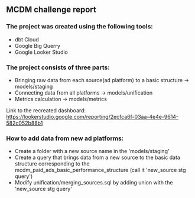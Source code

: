 ## MCDM challenge report

### The project was created using the following tools: 
-   dbt Cloud
-   Google Big Querry
-   Google Looker Studio 

### The project consists of three parts:
-   Bringing raw data from each source(ad platform) to a basic structure  -> models/staging
-   Connecting data from all platforms   ->   models/unification
-   Metrics calculation   ->   models/metrics

Link to the recreated dashboard: https://lookerstudio.google.com/reporting/2ecfca6f-03aa-4e4e-9614-582c052b88b1

### How to add data from new ad platforms:
-   Create a folder with a new source name in the 'models/staging'
-   Create a query that brings data from a new source to the basic data structure corresponding to the mcdm_paid_ads_basic_performance_structure (call it 'new_source stg query')
-   Modify unification/merging_sources.sql by adding union with the 'new_source stg query'
